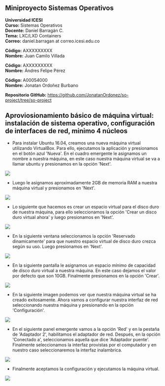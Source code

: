 ## Miniproyecto Sistemas Operativos

**Universidad ICESI**  
**Curso:** Sistemas Operativos  
**Docente:** Daniel Barragán C.  
**Tema:**  LXC/LXD Containers  
**Correo:** daniel.barragan at correo.icesi.edu.co

**Código:** AXXXXXXXXX  
**Nombre:** Juan Camilo Villada

**Código:** AXXXXXXXXX  
**Nombre:** Ándres Felipe Pérez

**Código:** A00054000  
**Nombre:** Jonatan Ordoñez Burbano

**Repositorio GitHub:** https://github.com/JonatanOrdonez/so-project/tree/so-project

## Aproviosionamiento básico de máquina virtual: instalación de sistema operativo, configuración de interfaces de red, minimo 4 núcleos
* Para instalar Ubuntu 16.04, creamos una nueva máquina virtual utilizando VirtualBox. Para ello, ejecutamos la aplicación y presionamos en el botón azul 'Nueva'. En el cuadro emergente le asignamos un nombre a nuestra máquina, en este caso nuestra máquina virtual se va a llamar ubuntu y presionamos en la opción 'Next'.

![](imgs/cmv/captura_1.PNG)

* Luego le asignamos aproximadamente 2GB de memoria RAM a nuestra máquina virtual y presionamos en 'Next'.

![](imgs/cmv/captura_2.PNG)

* Lo siguiente que hacemos es crear un espacio virtual para el disco duro de nuestra máquina, para ello seleccionamos la opción 'Crear un disco duro virtual ahora' y luego presionamos en 'Next'.

![](imgs/cmv/captura_3.PNG)

* En la siguiente ventana seleccionamos la opción 'Reservado dinamicamente' para que nuestro espacio virtual de disco duro crezca según su uso. Luego presionamos en 'Next'.

![](imgs/cmv/captura_4.PNG)

* En la siguiente pantalla le asignamos un espacio mínimo de capacidad de disco duro virtual a nuestra máquina. En este caso dejamos el valor por defecto que son 10GB. Finalmente presionamos en la opción 'Crear'.

![](imgs/cmv/captura_5.PNG)

* En la siguiente imagen podemos ver que nuestra máquina virtual se ha creado exitosamente. Ahora vamos a configurar nuestra interfaz de red seleccionando nuestra máquina y presionando en la opción 'Configuración'.

![](imgs/cmv/captura_6.PNG)

* En el siguiente panel emergente vamos a la opción 'Red' y en la pestaña de 'Adaptador 2', habilitamos el adaptador de red. Después, en la opción 'Conectado a', seleccionamos aquella que dice 'Adaptador puente'. Finalmente seleccionamos la interfaz provistas por el computador y en nuestro caso seleccionaremos la interfaz inalambrica.

![](imgs/cmv/captura_7.PNG)

* Finalmente aceptamos la configuración y ejecutamos la máquina virtual.

![](imgs/cmv/captura_8.PNG)